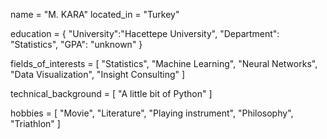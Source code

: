 name = "M. KARA"
located_in =  "Turkey"

education = {
  "University":"Hacettepe University",
  "Department": "Statistics",
  "GPA": "unknown"
}

fields_of_interests = [
  "Statistics",
  "Machine Learning",
  "Neural Networks",
  "Data Visualization",
  "Insight Consulting"
  ]

technical_background = [
  "A little bit of Python"
]

hobbies = [
  "Movie",
  "Literature",
  "Playing instrument",
  "Philosophy",
  "Triathlon"
  ]
